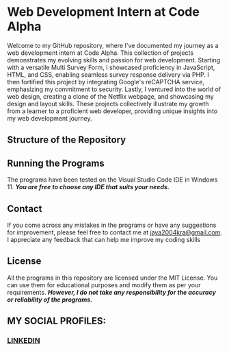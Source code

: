 # Web Development Intern at Code Alpha
Welcome to my GitHub repository, where I've documented my journey as a web development intern at Code Alpha. This collection of projects demonstrates my evolving skills and passion for web development. Starting with a versatile Multi Survey Form, I showcased proficiency in JavaScript, HTML, and CSS, enabling seamless survey response delivery via PHP. I then fortified this project by integrating Google's reCAPTCHA service, emphasizing my commitment to security. Lastly, I ventured into the world of web design, creating a clone of the Netflix webpage, and showcasing my design and layout skills. These projects collectively illustrate my growth from a learner to a proficient web developer, providing unique insights into my web development journey.

## Structure of the Repository


## Running the Programs
The programs have been tested on the Visual Studio Code IDE in Windows 11.
***You are free to choose any IDE that suits your needs.***

## Contact
If you come across any mistakes in the programs or have any suggestions for improvement, please feel free to contact me at <jaya2004kra@gmail.com>. I appreciate any feedback that can help me improve my coding skills

## License
All the programs in this repository are licensed under the MIT License. You can use them for educational purposes and modify them as per your requirements. ***However, I do not take any responsibility for the accuracy or reliability of the programs.***

## MY SOCIAL PROFILES:
### [LINKEDIN](https://www.linkedin.com/in/jayashrek/)

